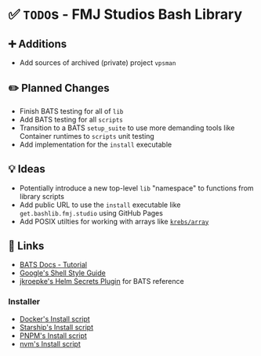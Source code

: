 # ✅ `TODO`s - FMJ Studios Bash Library

## ➕ Additions

- Add sources of archived (private) project `vpsman`

## ✏️ Planned Changes

- Finish BATS testing for all of `lib`
- Add BATS testing for all `scripts`
- Transition to a BATS `setup_suite` to use more demanding tools like Container runtimes to `scripts` unit testing
- Add implementation for the `install` executable

## 💡 Ideas

- Potentially introduce a new top-level `lib` "namespace" to functions from library scripts
- Add public URL to use the `install` executable like `get.bashlib.fmj.studio` using GitHub Pages
- Add POSIX utilties for working with arrays like [`krebs/array`](https://github.com/krebs/array/blob/master/array)

## 🔗 Links

- [BATS Docs - Tutorial](https://bats-core.readthedocs.io/en/stable/tutorial.html)
- [Google's Shell Style Guide](https://google.github.io/styleguide/shellguide.html)
- [jkroepke's Helm Secrets Plugin](https://github.com/jkroepke/helm-secrets/blob/main/tests/lib/setup_suite.bash) for BATS reference

### Installer

- [Docker's Install script](https://github.com/docker/docker-install)
- [Starship's Install script](https://github.com/starship/starship/blob/master/install/install.sh)
- [PNPM's Install script](https://github.com/pnpm/get.pnpm.io/blob/main/install.sh)
- [nvm's Install script](https://github.com/nvm-sh/nvm/blob/master/install.sh)
